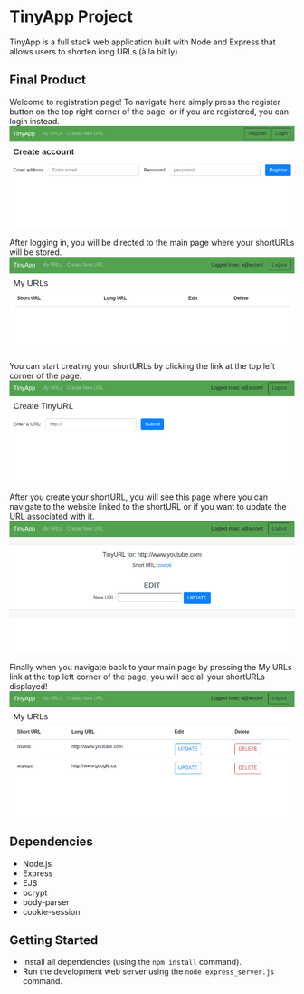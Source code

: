 # TinyApp Project

TinyApp is a full stack web application built with Node and Express that allows users to shorten long URLs (à la bit.ly).

## Final Product

Welcome to registration page! To navigate here simply press the register button on the top right corner of the page, or if you are registered, you can login instead.
!["Registration page"](./pictures/register-page.png)

After logging in, you will be directed to the main page where your shortURLs will be stored.
!["Main page"](./pictures/main-page.png)

You can start creating your shortURLs by clicking the link at the top left corner of the page.
!["Create a new shortURL"](./pictures/make-new-url.png)

After you create your shortURL, you will see this page where you can navigate to the website linked to the shortURL or if you want to update the URL associated with it.
!["Update your shortURL"](./pictures/update-page.png)

Finally when you navigate back to your main page by pressing the My URLs link at the top left corner of the page, you will see all your shortURLs displayed!
!["Main page with your shortURL"](./pictures/main-page-with-url.png)


## Dependencies

- Node.js
- Express
- EJS
- bcrypt
- body-parser
- cookie-session


## Getting Started

- Install all dependencies (using the `npm install` command).
- Run the development web server using the `node express_server.js` command.